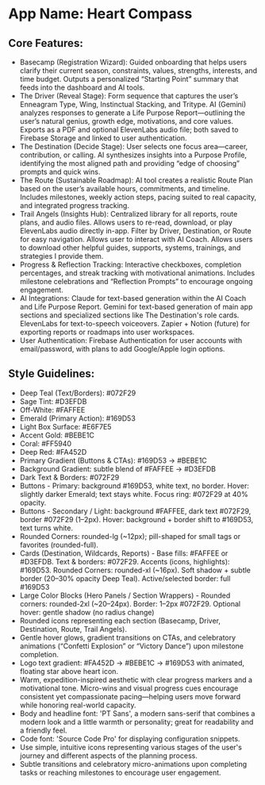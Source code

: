 # **App Name**: Heart Compass

## Core Features:

- Basecamp (Registration Wizard): Guided onboarding that helps users clarify their current season, constraints, values, strengths, interests, and time budget. Outputs a personalized “Starting Point” summary that feeds into the dashboard and AI tools.
- The Driver (Reveal Stage): Form sequence that captures the user’s Enneagram Type, Wing, Instinctual Stacking, and Tritype. AI (Gemini) analyzes responses to generate a Life Purpose Report—outlining the user’s natural genius, growth edge, motivations, and core values. Exports as a PDF and optional ElevenLabs audio file; both saved to Firebase Storage and linked to user authentication.
- The Destination (Decide Stage): User selects one focus area—career, contribution, or calling. AI synthesizes insights into a Purpose Profile, identifying the most aligned path and providing “edge of choosing” prompts and quick wins.
- The Route (Sustainable Roadmap): AI tool creates a realistic Route Plan based on the user’s available hours, commitments, and timeline. Includes milestones, weekly action steps, pacing suited to real capacity, and integrated progress tracking.
- Trail Angels (Insights Hub): Centralized library for all reports, route plans, and audio files. Allows users to re-read, download, or play ElevenLabs audio directly in-app. Filter by Driver, Destination, or Route for easy navigation. Allows user to interact with AI Coach. Allows users to download other helpful guides, supports, systems, trainings, and strategies I provide them.
- Progress & Reflection Tracking: Interactive checkboxes, completion percentages, and streak tracking with motivational animations. Includes milestone celebrations and “Reflection Prompts” to encourage ongoing engagement.
- AI Integrations: Claude for text-based generation within the AI Coach and Life Purpose Report. Gemini for text-based generation of main app sections and specialized sections like The Destination's role cards. ElevenLabs for text-to-speech voiceovers. Zapier + Notion (future) for exporting reports or roadmaps into user workspaces.
- User Authentication: Firebase Authentication for user accounts with email/password, with plans to add Google/Apple login options.

## Style Guidelines:

- Deep Teal (Text/Borders): #072F29
- Sage Tint: #D3EFDB
- Off-White: #FAFFEE
- Emerald (Primary Action): #169D53
- Light Box Surface: #E6F7E5
- Accent Gold: #BEBE1C
- Coral: #FF5940
- Deep Red: #FA452D
- Primary Gradient (Buttons & CTAs): #169D53 → #BEBE1C
- Background Gradient: subtle blend of #FAFFEE → #D3EFDB
- Dark Text & Borders: #072F29
- Buttons - Primary: background #169D53, white text, no border. Hover: slightly darker Emerald; text stays white. Focus ring: #072F29 at 40% opacity.
- Buttons - Secondary / Light: background #FAFFEE, dark text #072F29, border #072F29 (1–2px). Hover: background + border shift to #169D53, text turns white.
- Rounded Corners: rounded-lg (~12px); pill-shaped for small tags or favorites (rounded-full).
- Cards (Destination, Wildcards, Reports) - Base fills: #FAFFEE or #D3EFDB. Text & borders: #072F29. Accents (icons, highlights): #169D53. Rounded Corners: rounded-xl (~16px). Soft shadow + subtle border (20–30% opacity Deep Teal). Active/selected border: full #169D53
- Large Color Blocks (Hero Panels / Section Wrappers) - Rounded corners: rounded-2xl (~20–24px). Border: 1–2px #072F29. Optional hover: gentle shadow (no radius change)
- Rounded icons representing each section (Basecamp, Driver, Destination, Route, Trail Angels).
- Gentle hover glows, gradient transitions on CTAs, and celebratory animations (“Confetti Explosion” or “Victory Dance”) upon milestone completion.
- Logo text gradient: #FA452D → #BEBE1C → #169D53 with animated, floating star above heart icon.
- Warm, expedition-inspired aesthetic with clear progress markers and a motivational tone. Micro-wins and visual progress cues encourage consistent yet compassionate pacing—helping users move forward while honoring real-world capacity.
- Body and headline font: 'PT Sans', a modern sans-serif that combines a modern look and a little warmth or personality; great for readability and a friendly feel.
- Code font: 'Source Code Pro' for displaying configuration snippets.
- Use simple, intuitive icons representing various stages of the user's journey and different aspects of the planning process.
- Subtle transitions and celebratory micro-animations upon completing tasks or reaching milestones to encourage user engagement.
